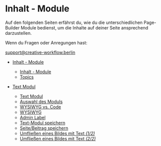 # Inhalt - Module

Auf den folgenden Seiten erfährst du, wie du die unterschiedlichen Page-Builder Module bedienst, um die Inhalte auf deiner Seite ansprechend darzustellen.

Wenn du Fragen oder Anregungen hast:

[support@creative-workflow.berlin](mailto:support@creative-workflow.berlin)

  - [Inhalt - Module](./00_index) 
     - [Inhalt - Module](./00_index/00_teaser.md) 
     - [Topics](./00_index/01_topics.md) 

  - [Text Modul](./01_text_modul) 
     - [Text Modul](./01_text_modul/00_teaser.md) 
     - [Auswahl des Moduls](./01_text_modul/01_select_module.md) 
     - [WYSIWYG vs. Code](./01_text_modul/02_wysiwyg_vs_code.md) 
     - [WYSIWYG](./01_text_modul/03_wysiwyg.md) 
     - [Admin Label](./01_text_modul/04_admin_label.md) 
     - [Text-Modul speichern](./01_text_modul/05_save_module.md) 
     - [Seite/Beitrag speichern](./01_text_modul/06_save_post.md) 
     - [Umfließen eines Bildes mit Text *(1/2)*](./01_text_modul/07_flow_text_1.md) 
     - [Umfließen eines Bildes mit Text *(2/2)*](./01_text_modul/07_flow_text_2.md) 

